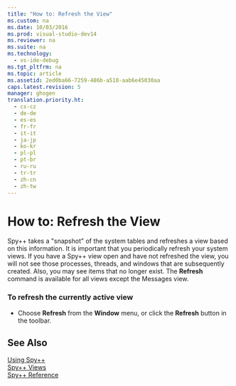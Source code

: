 ```yaml
---
title: "How to: Refresh the View"
ms.custom: na
ms.date: 10/03/2016
ms.prod: visual-studio-dev14
ms.reviewer: na
ms.suite: na
ms.technology: 
  - vs-ide-debug
ms.tgt_pltfrm: na
ms.topic: article
ms.assetid: 2ed0ba66-7259-486b-a518-aab6e45030aa
caps.latest.revision: 5
manager: ghogen
translation.priority.ht: 
  - cs-cz
  - de-de
  - es-es
  - fr-fr
  - it-it
  - ja-jp
  - ko-kr
  - pl-pl
  - pt-br
  - ru-ru
  - tr-tr
  - zh-cn
  - zh-tw
---
```

# How to: Refresh the View
Spy++ takes a "snapshot" of the system tables and refreshes a view based on this information. It is important that you periodically refresh your system views. If you have a Spy++ view open and have not refreshed the view, you will not see those processes, threads, and windows that are subsequently created. Also, you may see items that no longer exist. The **Refresh** command is available for all views except the Messages view.  
  
### To refresh the currently active view  
  
-   Choose **Refresh** from the **Window** menu, or click the **Refresh** button in the toolbar.  
  
## See Also  
 [Using Spy++](../VS_debugger/Using-Spy--.md)   
 [Spy++ Views](../VS_debugger/Spy---Views.md)   
 [Spy++ Reference](../VS_debugger/Spy---Reference.md)